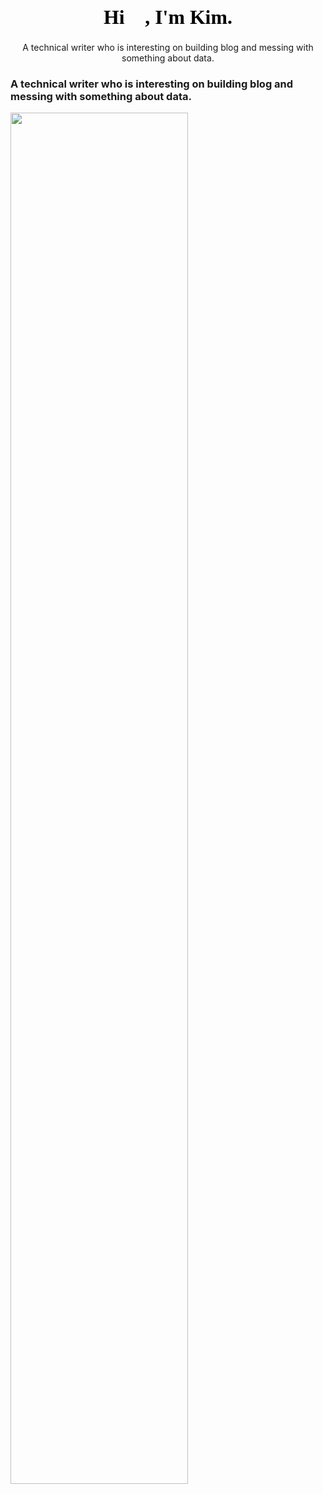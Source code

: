<h1 style="text-align:center;font-family:等线;color:black;font-size:31.8px">Hi 👋, I'm Kim.</h1>


<center><p style="text-align:center font-family:Arial Unicode MS color:black font-size:40px font-weight:bold">A technical writer who is interesting on building blog and messing with something about data.</p></center>


### A technical writer who is interesting on building blog and messing with something about data.

<img src="https://github-readme-stats.vercel.app/api?username=Kimwangqing&theme=cobalt&show_icons=true" width="75%" />




